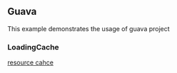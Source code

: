 ## Guava
This example demonstrates the usage of guava project

### LoadingCache
[resource cahce](cache)